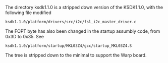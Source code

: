 The directory ksdk1.1.0 is a stripped down version of the KSDK1.1.0, with the following file modified

	ksdk1.1.0/platform/drivers/src/i2c/fsl_i2c_master_driver.c

The FOPT byte has also been changed in the startup assumbly code, from 0x3D to 0x35. See

	ksdk1.1.0/platform/startup/MKL03Z4/gcc/startup_MKL03Z4.S

The tree is stripped down to the minimal to support the Warp board.
